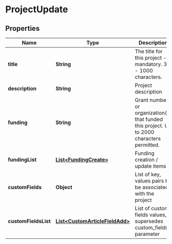 
# ProjectUpdate

## Properties
Name | Type | Description | Notes
------------ | ------------- | ------------- | -------------
**title** | **String** | The title for this project - mandatory. 3 - 1000 characters. |  [optional]
**description** | **String** | Project description |  [optional]
**funding** | **String** | Grant number or organization(s) that funded this project. Up to 2000 characters permitted. |  [optional]
**fundingList** | [**List&lt;FundingCreate&gt;**](FundingCreate.md) | Funding creation / update items |  [optional]
**customFields** | **Object** | List of key, values pairs to be associated with the project |  [optional]
**customFieldsList** | [**List&lt;CustomArticleFieldAdd&gt;**](CustomArticleFieldAdd.md) | List of custom fields values, supersedes custom_fields parameter |  [optional]



